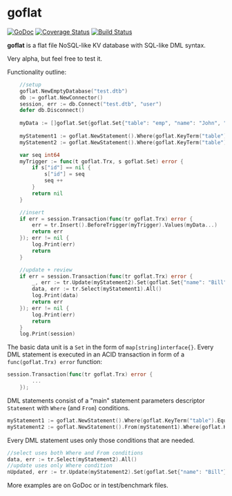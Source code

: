 # goflat
[![GoDoc](https://godoc.org/github.com/mrkovec/goflat?status.svg)](https://godoc.org/github.com/mrkovec/goflat)
[![Coverage Status](https://coveralls.io/repos/mrkovec/goflat/badge.svg?branch=master)](https://coveralls.io/r/mrkovec/goflat?branch=master)
[![Build Status](https://drone.io/github.com/mrkovec/goflat/status.png)](https://drone.io/github.com/mrkovec/goflat/latest)

**goflat** is a flat file NoSQL-like KV database with SQL-like DML syntax.

Very alpha, but feel free to test it. 

Functionality outline:
```go
    //setup
    goflat.NewEmptyDatabase("test.dtb") 
    db := goflat.NewConnector()
    session, err := db.Connect("test.dtb", "user")
    defer db.Disconnect()
    
    myData := []goflat.Set{goflat.Set{"table": "emp", "name": "John", "id":nil}, goflat.Set{"table": "emp", "name": "Jane", "id":nil}}
    
    myStatement1 := goflat.NewStatement().Where(goflat.KeyTerm("table").Equals(goflat.ValueTerm("emp")))
    myStatement2 := goflat.NewStatement().Where(goflat.KeyTerm("table").Equals(goflat.ValueTerm("emp")).And(goflat.KeyTerm("name").Equals(goflat.ValueTerm("John"))))    

    var seq int64
    myTrigger := func(t goflat.Trx, s goflat.Set) error {
        if s["id"] == nil {
            s["id"] = seq
            seq ++
        }
        return nil
    }

    //insert
    if err = session.Transaction(func(tr goflat.Trx) error {
        err = tr.Insert().BeforeTrigger(myTrigger).Values(myData...)
        return err
    }); err != nil {
        log.Print(err)
        return
    }

    //update + review
    if err = session.Transaction(func(tr goflat.Trx) error {
        _, err := tr.Update(myStatement2).Set(goflat.Set{"name": "Bill"})
        data, err := tr.Select(myStatement1).All()
        log.Print(data)
        return err
    }); err != nil {
        log.Print(err)
        return
    }
    log.Print(session)    
```
The basic data unit is a `Set` in the form of `map[string]interface{}`. Every DML statement is executed in an ACID transaction in form of a `func(goflat.Trx) error` function:
```go
session.Transaction(func(tr goflat.Trx) error {
		...
	});
```
DML statements consist of a "main" statement parameters descriptor `Statement` with `Where` (and `From`) conditions. 
```go
myStatement1 := goflat.NewStatement().Where(goflat.KeyTerm("table").Equals(goflat.ValueTerm("emp")))
myStatement2 := goflat.NewStatement().From(myStatement1).Where(goflat.KeyTerm("name").Equals(goflat.ValueTerm("John")))
```
Every DML statement uses only those conditions that are needed.
```go
//select uses both Where and From conditions
data, err := tr.Select(myStatement2).All()
//update uses only Where condition
nUpdated, err := tr.Update(myStatement2).Set(goflat.Set{"name": "Bill"})
```
More examples are on GoDoc or in test/benchmark files.
